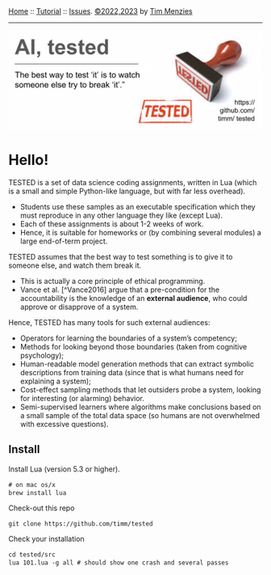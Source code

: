 &nbsp;<p><a name=top></a>

[Home](/README.md#top) :: [Tutorial]() :: [Issues](). [&copy;2022,2023](/LICENSE.md) by [Tim Menzies](http://menzies.us)

_____________

<img  width=600 src="/docs/img/banner.png">

# Hello!

TESTED is a set of data science coding assignments, written in Lua (which is a
small and simple Python-like language, but with far less overhead).
- Students use these samples as an executable specification which
they must reproduce in any other language they like (except Lua).
- Each of these assignments is about 1-2 weeks of work. 
- Hence, it is
suitable for homeworks or (by combining several modules) a large
end-of-term project.  

TESTED assumes that the best way to test something is to give it
to someone else, and watch them break it.  
- This is actually a core
principle of ethical programming.  
- Vance et al. [^Vance2016] argue that a
pre-condition for the accountability is the knowledge of an 
**external audience**, who could approve or disapprove of a system. 

Hence, TESTED has many tools for such external audiences:

- Operators for learning the boundaries of a system’s competency;
- Methods for looking beyond those boundaries (taken from cognitive
psychology); 
- Human-readable model generation methods that can
extract symbolic descriptions from training data (since that is
what humans need for explaining a system); 
- Cost-effect sampling
methods that let outsiders probe a system, looking for interesting
(or alarming) behavior.  
- Semi-supervised learners where algorithms
make conclusions based on a small sample of the total data space
(so humans are not overwhelmed with excessive questions).

[^Vance16]: Vance, Anthony, Paul Benjamin Lowry, and Dennis Eggett. 
  "Increasing Accountability Through User-Interface Design Artifacts." 
  MIS quarterly 39.2 (2015): 345-366.


 

[^Baltes22]: Baltes, S., Ralph, P. [Sampling in software engineering research: a critical review and guidelines](https://arxiv.org/pdf/2002.07764.pdf);  Empir Software Eng 27, 94 (2022);  https://doi.org/10.1007/s10664-021-10072-8.
	
[^Niu07]: Nan Niu, Steve M. Easterbrook: [So, You Think You Know Others' Goals? A Repertory Grid Study](https://www.cse.msstate.edu/~niu/papers/SW07.pdf); IEEE Softw. 24(2): 53-61 (2007) https://ieeexplore.ieee.org/document/4118651.
	
[^Vance13]:  Anthony Vance , Paul Benjamin Lowry & Dennis Eggett (2013); [Using Accountability to Reduce Access Policy Violations in Information Systems](https://www.tandfonline.com/doi/pdf/10.2753/MIS0742-1222290410); Journal of Management Information Systems, 29:4, 263-290;  DOI: 10.2753/MIS0742-1222290410.


## Install

Install Lua (version 5.3 or higher).

    # on mac os/x
    brew install lua

Check-out this repo

    git clone https://github.com/timm/tested

Check your installation

    cd tested/src
    lua 101.lua -g all # should show one crash and several passes


